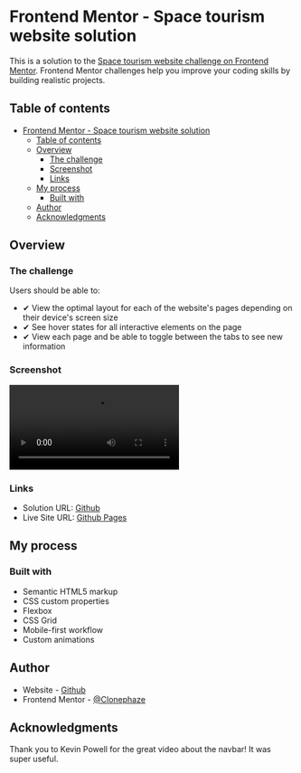 # Frontend Mentor - Space tourism website solution

This is a solution to the [Space tourism website challenge on Frontend Mentor](https://www.frontendmentor.io/challenges/space-tourism-multipage-website-gRWj1URZ3). Frontend Mentor challenges help you improve your coding skills by building realistic projects. 

## Table of contents

- [Frontend Mentor - Space tourism website solution](#frontend-mentor---space-tourism-website-solution)
  - [Table of contents](#table-of-contents)
  - [Overview](#overview)
    - [The challenge](#the-challenge)
    - [Screenshot](#screenshot)
    - [Links](#links)
  - [My process](#my-process)
    - [Built with](#built-with)
  - [Author](#author)
  - [Acknowledgments](#acknowledgments)

## Overview

### The challenge

Users should be able to:

- ✔ View the optimal layout for each of the website's pages depending on their device's screen size
- ✔ See hover states for all interactive elements on the page
- ✔ View each page and be able to toggle between the tabs to see new information

### Screenshot

![](SpaceChallengeComplete.webm)

### Links

- Solution URL: [Github](https://github.com/Clonephaze/space-tourism-website-main)
- Live Site URL: [Github Pages](https://clonephaze.github.io/space-tourism-website-main/)

## My process

### Built with

- Semantic HTML5 markup
- CSS custom properties
- Flexbox
- CSS Grid
- Mobile-first workflow
- Custom animations

## Author

- Website - [Github](https://github.com/Clonephaze)
- Frontend Mentor - [@Clonephaze](https://www.frontendmentor.io/profile/Clonephaze)

## Acknowledgments

Thank you to Kevin Powell for the great video about the navbar! It was super useful.
